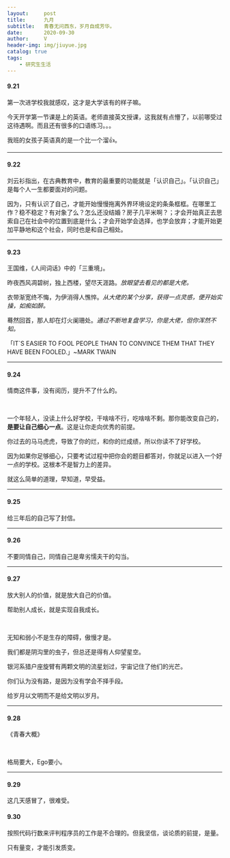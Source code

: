 ```yaml
---
layout:     post
title:      九月
subtitle:   青春无问西东，岁月自成芳华。
date:       2020-09-30
author:     V
header-img: img/jiuyue.jpg
catalog: true
tags:
    - 研究生生活
---
```


#### 9.21

第一次进学校我就感叹，这才是大学该有的样子嘛。


今天开学第一节课是上的英语。老师直接英文授课，这我就有点懵了，以前哪受过这待遇啊。而且还有很多的口语练习。。。

我班的女孩子英语真的是一个比一个溜👍。

---

#### 9.22

刘云衫指出，在古典教育中，教育的最重要的功能就是「认识自己」。「认识自己」是每个人一生都要面对的问题。

因为，只有认识了自己，才能开始慢慢拖离外界环境设定的条条框框。在哪里工作？稳不稳定？有对象了么？怎么还没结婚？房子几平米啊？；才会开始真正去思索自己在社会中的位置到底是什么；才会开始学会选择，也学会放弃；才能开始更加平静地和这个社会，同时也是和自己相处。

---

#### 9.23

王国维，《人间词话》中的「三重境」。

昨夜西风凋碧树，独上西楼，望尽天涯路。*放眼望去看见的都是大佬。*

衣带渐宽终不悔，为伊消得人憔悴。*从大佬的某个分享，获得一点灵感，便开始实操，如痴如醉。*

蓦然回首，那人却在灯火阑珊处。*通过不断地复盘学习，你是大佬，但你浑然不知。*


「IT`S EASIER TO FOOL PEOPLE THAN TO CONVINCE THEM THAT THEY HAVE BEEN FOOLED.」~MARK TWAIN

---

#### 9.24

情商这件事，没有阅历，提升不了什么的。

<br/>

一个年轻人，没读上什么好学校，干啥啥不行，吃啥啥不剩。那你能改变自己的，**是要让自己细心一点**。这是让你走向优秀的前提。

你过去的马马虎虎，导致了你的烂，和你的烂成绩，所以你读不了好学校。

因为如果你足够细心，只要考试过程中把你会的题目都答对，你就足以进入一个好一点的学校。这根本不是智力上的差异。

就这么简单的道理，早知道，早受益。

---

#### 9.25

给三年后的自己写了封信。

---

#### 9.26

不要同情自己，同情自己是卑劣懦夫干的勾当。

---

#### 9.27

放大别人的价值，就是放大自己的价值。

帮助别人成长，就是实现自我成长。

<br />

无知和弱小不是生存的障碍，傲慢才是。

我们都是阴沟里的虫子，但总还是得有人仰望星空。

银河系猎户座旋臂有两颗文明的流星划过，宇宙记住了他们的光芒。

你们认为没有路，是因为没有学会不择手段。

给岁月以文明而不是给文明以岁月。

---

#### 9.28

《青春大概》

<br />

格局要大，Ego要小。

---

#### 9.29

这几天感冒了，很难受。

#### 9.30

按照代码行数来评判程序员的工作是不合理的。但我坚信，谈论质的前提，是量。

只有量变，才能引发质变。